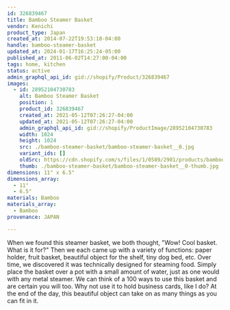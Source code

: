 ```yaml
---
id: 326839467
title: Bamboo Steamer Basket
vendor: Kenichi
product_type: Japan
created_at: 2014-07-22T19:53:18-04:00
handle: bamboo-steamer-basket
updated_at: 2024-01-17T16:25:24-05:00
published_at: 2011-06-02T14:27:00-04:00
tags: home, kitchen
status: active
admin_graphql_api_id: gid://shopify/Product/326839467
images:
  - id: 28952104730783
    alt: Bamboo Steamer Basket
    position: 1
    product_id: 326839467
    created_at: 2021-05-12T07:26:27-04:00
    updated_at: 2021-05-12T07:26:27-04:00
    admin_graphql_api_id: gid://shopify/ProductImage/28952104730783
    width: 1024
    height: 1024
    src: ./bamboo-steamer-basket/bamboo-steamer-basket__0.jpg
    variant_ids: []
    oldSrc: https://cdn.shopify.com/s/files/1/0589/2901/products/bamboo.jpg?v=1620818787
    thumb: ./bamboo-steamer-basket/bamboo-steamer-basket__0-thumb.jpg
dimensions: 11" x 6.5"
dimensions_array:
  - 11"
  - 6.5"
materials: Bamboo
materials_array:
  - Bamboo
provenance: JAPAN

---
```


When we found this steamer basket, we both thought, "Wow! Cool basket. What is it for?" Then we each came up with a variety of functions: paper holder, fruit basket, beautiful object for the shelf, tiny dog bed, etc. Over time, we discovered it was technically designed for steaming food. Simply place the basket over a pot with a small amount of water, just as one would with any metal steamer. We can think of a 100 ways to use this basket and are certain you will too. Why not use it to hold business cards, like I do? At the end of the day, this beautiful object can take on as many things as you can fit in it.